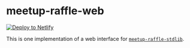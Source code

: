 # meetup-raffle-web

[![Deploy to Netlify][deploy-image]][deploy-link]

This is one implementation of a web interface for
[`meetup-raffle-stdlib`][meetup-raffle-stdlib].

[deploy-image]: https://www.netlify.com/img/deploy/button.svg
[deploy-link]: https://app.netlify.com/start/deploy?repository=https://github.com/wKovacs64/meetup-raffle-web
[meetup-raffle-stdlib]: https://github.com/wKovacs64/meetup-raffle-stdlib

